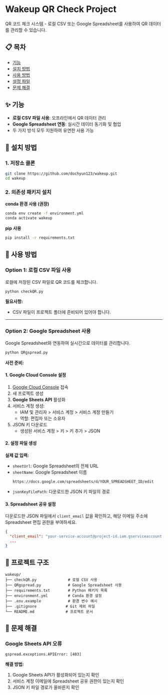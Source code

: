 # Wakeup QR Check Project

QR 코드 체크 시스템 - 로컬 CSV 또는 Google Spreadsheet를 사용하여 QR 데이터를 관리할 수 있습니다.

## 📋 목차
- [기능](#기능)
- [설치 방법](#설치-방법)
- [사용 방법](#사용-방법)
- [설정 파일](#설정-파일)
- [문제 해결](#문제-해결)

## ✨ 기능

- **로컬 CSV 파일 사용**: 오프라인에서 QR 데이터 관리
- **Google Spreadsheet 연동**: 실시간 데이터 동기화 및 협업
- 두 가지 방식 모두 지원하여 유연한 사용 가능

## 🚀 설치 방법

### 1. 저장소 클론
```bash
git clone https://github.com/dochyun123/wakeup.git
cd wakeup
```

### 2. 의존성 패키지 설치

**conda 환경 사용 (권장)**
```bash
conda env create -f environment.yml
conda activate wakeup
```

**pip 사용**
```bash
pip install -r requirements.txt
```

## 📖 사용 방법

### Option 1: 로컬 CSV 파일 사용

로컬에 저장된 CSV 파일로 QR 코드를 체크합니다.

```bash
python checkQR.py
```

**필요사항:**
- CSV 파일이 프로젝트 폴더에 준비되어 있어야 합니다.

---

### Option 2: Google Spreadsheet 사용

Google Spreadsheet와 연동하여 실시간으로 데이터를 관리합니다.

```bash
python QRgspread.py
```

**사전 준비:**

#### 1. Google Cloud Console 설정
1. [Google Cloud Console](https://console.cloud.google.com/) 접속
2. 새 프로젝트 생성
3. **Google Sheets API** 활성화
4. 서비스 계정 생성:
   - IAM 및 관리자 > 서비스 계정 > 서비스 계정 만들기
   - 역할: 편집자 또는 소유자
5. JSON 키 다운로드
   - 생성된 서비스 계정 > 키 > 키 추가 > JSON

#### 2. 설정 파일 생성


**실제 값 입력:**
- `sheetUrl`: Google Spreadsheet의 전체 URL
- `sheetName`: Google Spreadsheet 이름
  ```
  https://docs.google.com/spreadsheets/d/YOUR_SPREADSHEET_ID/edit
  ```
- `jsonKeyFilePath`: 다운로드한 JSON 키 파일의 경로

#### 3. Spreadsheet 공유 설정
다운로드한 JSON 파일에서 `client_email` 값을 확인하고, 해당 이메일 주소에 Spreadsheet 편집 권한을 부여하세요.

```json
{
  "client_email": "your-service-account@project-id.iam.gserviceaccount.com",
  ...
}
```

## 📁 프로젝트 구조

```
wakeup/
├── checkQR.py              # 로컬 CSV 사용
├── QRgspread.py            # Google Spreadsheet 사용
├── requirements.txt        # Python 패키지 목록
├── environment.yml         # Conda 환경 설정
├── .env.example            # 환경 변수 예시
├── .gitignore             # Git 제외 파일
└── README.md              # 프로젝트 문서
```

## 🔧 문제 해결

### Google Sheets API 오류
```
gspread.exceptions.APIError: [403]
```
**해결 방법:**
1. Google Sheets API가 활성화되어 있는지 확인
2. 서비스 계정 이메일에 Spreadsheet 공유 권한이 있는지 확인
3. JSON 키 파일 경로가 올바른지 확인
